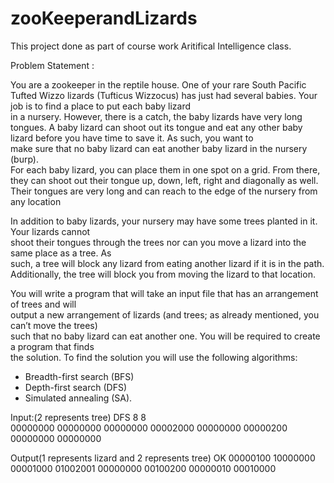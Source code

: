 # zooKeeperandLizards

This project done as part of course work Aritifical Intelligence class.

Problem Statement :

You	are	a	zookeeper	in	the	reptile	house.	One	of	your	rare	South	Pacific	Tufted	Wizzo	lizards	
(Tufticus	Wizzocus)	has	just	had	several	babies.	Your	job	is	to	find	a	place	to	put	each	baby	lizard	
in	a	nursery.
However,	there	is	a	catch,	the	baby	lizards	have	very	long	tongues.	A	baby	lizard	can	shoot	out	
its	tongue	and	eat	any	other	baby	lizard	before	you	have	time	to	save	it.	As	such,	you	want	to	
make	sure	that	no	baby	lizard	can	eat	another	baby	lizard	in	the	nursery	(burp).		
For	each	baby	lizard,	you	can	place	them	in	one	spot	on	a	grid.	From	there,	they	can	shoot	out	
their	tongue	up,	down,	left,	right	and	diagonally	as	well.	Their	tongues	are	very	long	and	can	
reach	to	the	edge	of	the	nursery	from	any	location

In	addition	to	baby	lizards,	your	nursery	may	have	some	trees	planted	in	it.	Your	lizards	cannot	
shoot	their	tongues	through	the	trees	nor	can	you	move	a	lizard	into	the	same	place	as	a	tree.	As	
such,	a	tree	will	block	any	lizard	from	eating	another	lizard	if	it	is	in	the	path.	Additionally,	the	
tree	will	block	you	from	moving	the	lizard	to	that	location.

You	will	write	a	program	that	will	take	an	input	file	that	has	an	arrangement	of	trees	and	will	
output	a	new	arrangement	of	lizards	(and	trees;	as	already	mentioned,	you	can’t	move	the	trees)	
such	that	no	baby	lizard	can	eat	another	one.	You	will	be	required	to	create	a	program	that	finds	
the	solution.	To	find	the	solution	you	will	use	the	following	algorithms:
-  Breadth-first	search	(BFS)
-  Depth-first	search	(DFS)
-  Simulated	annealing	(SA).	

Input:(2 represents tree)
DFS
8
8	 	 	 	 	 	 	
00000000
00000000
00000000
00002000
00000000
00000200
00000000
00000000

Output(1 represents lizard and 2 represents tree)
OK
00000100
10000000
00001000
01002001
00000000
00100200
00000010
00010000
